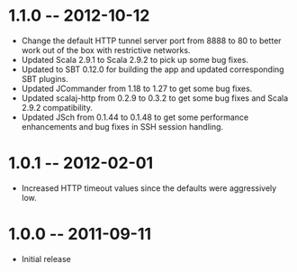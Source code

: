 # 1.1.0 -- 2012-10-12

  * Change the default HTTP tunnel server port from 8888 to 80 to better work out of the box with restrictive networks.
  * Updated Scala 2.9.1 to Scala 2.9.2 to pick up some bug fixes.
  * Updated to SBT 0.12.0 for building the app and updated corresponding SBT plugins.
  * Updated JCommander from 1.18 to 1.27 to get some bug fixes.
  * Updated scalaj-http from 0.2.9 to 0.3.2 to get some bug fixes and Scala 2.9.2 compatibility.
  * Updated JSch from 0.1.44 to 0.1.48 to get some performance enhancements and bug fixes in SSH session handling.

# 1.0.1 -- 2012-02-01

  * Increased HTTP timeout values since the defaults were aggressively low.

# 1.0.0 -- 2011-09-11

  * Initial release